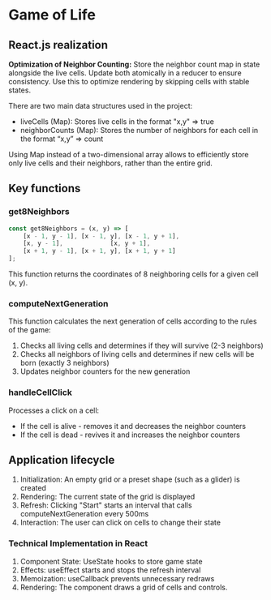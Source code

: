 # Game of Life
## React.js realization
**Optimization of Neighbor Counting:** Store the neighbor count map in state alongside the live cells. Update both atomically in a reducer to ensure consistency. Use this to optimize rendering by skipping cells with stable states.

There are two main data structures used in the project:

* liveCells (Map): Stores live cells in the format "x,y" => true
* neighborCounts (Map): Stores the number of neighbors for each cell in the format “x,y” => count

Using Map instead of a two-dimensional array allows to efficiently store only live cells and their neighbors, rather than the entire grid.

## Key functions
### get8Neighbors
```js
const get8Neighbors = (x, y) => [
    [x - 1, y - 1], [x - 1, y], [x - 1, y + 1],
    [x, y - 1],             [x, y + 1],
    [x + 1, y - 1], [x + 1, y], [x + 1, y + 1]
];
```
This function returns the coordinates of 8 neighboring cells for a given cell (x, y).

### computeNextGeneration
This function calculates the next generation of cells according to the rules of the game:

1. Checks all living cells and determines if they will survive (2-3 neighbors)
1. Checks all neighbors of living cells and determines if new cells will be born (exactly 3 neighbors)
1. Updates neighbor counters for the new generation

### handleCellClick
Processes a click on a cell:

* If the cell is alive - removes it and decreases the neighbor counters
* If the cell is dead - revives it and increases the neighbor counters

## Application lifecycle
1. Initialization: An empty grid or a preset shape (such as a glider) is created
1. Rendering: The current state of the grid is displayed
1. Refresh: Clicking "Start" starts an interval that calls computeNextGeneration every 500ms
1. Interaction: The user can click on cells to change their state

### Technical Implementation in React
1. Component State: UseState hooks to store game state
1. Effects: useEffect starts and stops the refresh interval
1. Memoization: useCallback prevents unnecessary redraws
1. Rendering: The component draws a grid of cells and controls.